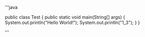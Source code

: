 '''java

public class Test {
	public static void main(String[] args) {
		System.out.println("Hello World!");
		System.out.println("1_3");
	}
}

'''